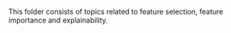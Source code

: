 This folder consists of topics related to feature selection, feature importance and explainability.
